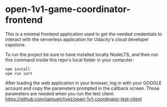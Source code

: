 # open-1v1-game-coordinator-frontend
This is a minimal frontend application used to get the needed credentials to interact with the serverless application for Udacity's cloud developer capstone.

To run the project be sure to have installed locally NodeLTS, and then run this command inside this repo's local folder in your computer:

```
npm install
npm run sart
```

After loading the web application in your browser, log in with your GOOGLE account and copy the parameters prompted in the callback screen. Those parameters are needed when you run the test client: https://github.com/samuelchvez/open-1v1-coordinator-test-client
